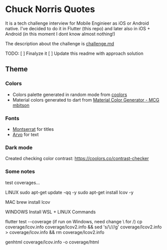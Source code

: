 # Chuck Norris Quotes

It is a tech challenge interview for Mobile Enginieer as iOS or Android native.
I've decided to do it in Flutter (this repo) and later also in iOS + Android (in this moment I dont know almost nothing!)

The description about the challenge is [challenge.md](https://github.com/GabrielRozendo/ChuckNorris_Flutter/challenge/challenge.md)

TODO:
[ ] Finalyze it
[ ] Update this readme with approach solution

## Theme

### Colors

- Colors palette generated in random mode from [coolors](https://coolors.co/eaefbd-c9e3ac-90be6d-ea9010-37371f-191919)
- Material colors generated to dart from [Material Color Generator - MCG mbitson](http://mcg.mbitson.com/#!?greenmunsell=%2300a878&lightyellow=%23f0fadc&goldcrayola=%23f3c178&orangesoda=%23fe5e41&eerieblack=%23191919&themename=PrimaryTheme)

### Fonts

- [Montserrat](https://fonts.google.com/specimen/Montserrat) for titles
- [Arvo](https://fonts.google.com/specimen/Arvo) for text

### Dark mode

Created checking color contrast: <https://coolors.co/contrast-checker>

### Some notes

test coverages...

LINUX
sudo apt-get update -qq -y
sudo apt-get install lcov -y

MAC
brew install lcov

WINDOWS
Install WSL + LINUX Commands

flutter test --coverage
(if run on Windows, need change \ for /)
cp coverage/lcov.info coverage/lcov2.info && sed 's/\\/\//g' coverage/lcov2.info > coverage/lcov.info && rm coverage/lcov2.info

genhtml coverage/lcov.info -o coverage/html
